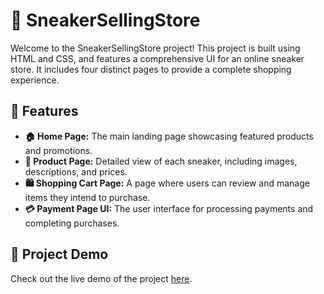 # 👟 SneakerSellingStore

Welcome to the SneakerSellingStore project! This project is built using HTML and CSS, and features a comprehensive UI for an online sneaker store. It includes four distinct pages to provide a complete shopping experience.

## 🌟 Features

- **🏠 Home Page:** The main landing page showcasing featured products and promotions.
- **🛒 Product Page:** Detailed view of each sneaker, including images, descriptions, and prices.
- **🛍️ Shopping Cart Page:** A page where users can review and manage items they intend to purchase.
- **💳 Payment Page UI:** The user interface for processing payments and completing purchases.

## 🚀 Project Demo

Check out the live demo of the project [here](https://nks854338.github.io/SneakerSellingStore/).
